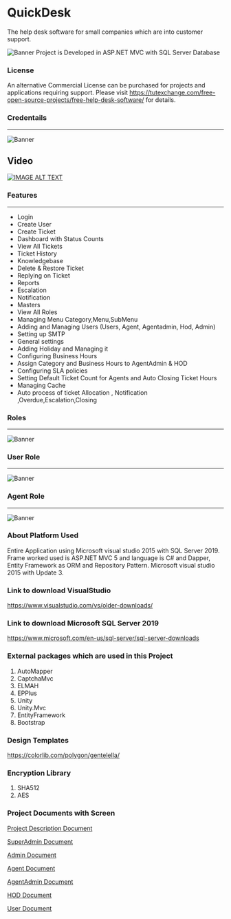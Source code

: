 # QuickDesk
The help desk software for small companies which are into customer support. 

<img src="https://github.com/saineshwar/QuickDesk/blob/master/snap/logo.png?raw=true" alt="Banner" title="Banner" style="max-width:100%;">
Project is Developed in ASP.NET MVC with SQL Server Database

### License 
An alternative Commercial License can be purchased for projects and applications requiring support. Please visit https://tutexchange.com/free-open-source-projects/free-help-desk-software/ for details.

### Credentails
***
<img src="https://github.com/saineshwar/QuickDesk/blob/master/snap/credentails.png?raw=true" alt="Banner" title="Banner" style="max-width:100%;">

## Video 
[![IMAGE ALT TEXT](https://github.com/saineshwar/QuickDesk/blob/master/videobanner.png)](https://youtu.be/rx9Lzv-4t-Y "Click to View Video")

### Features
***

* Login
* Create User
* Create Ticket
* Dashboard with Status Counts
* View All Tickets
* Ticket History
* Knowledgebase
* Delete & Restore Ticket
* Replying on Ticket 
* Reports
* Escalation
* Notification
* Masters
* View All Roles
* Managing Menu Category,Menu,SubMenu 
* Adding and Managing Users (Users, Agent, Agentadmin, Hod, Admin)
* Setting up SMTP
* General settings 
* Adding Holiday and Managing it
* Configuring Business Hours
* Assign Category and Business Hours to AgentAdmin & HOD
* Configuring SLA policies 
* Setting Default Ticket Count for Agents and Auto Closing Ticket Hours
* Managing Cache
* Auto process of ticket Allocation , Notification ,Overdue,Escalation,Closing

###  Roles
***
<img src="https://github.com/saineshwar/QuickDesk/blob/master/snap/2020-08-19_18-53-17.png?raw=true" alt="Banner" title="Banner" style="max-width:100%;">

### User Role
***

<img src="https://github.com/saineshwar/QuickDesk/blob/master/snap/2020-08-19_19-18-33.png?raw=true" alt="Banner" title="Banner" style="max-width:100%;">

### Agent Role
***

<img src="https://github.com/saineshwar/QuickDesk/blob/master/snap/2020-08-19_19-49-09.png?raw=true" alt="Banner" title="Banner" style="max-width:100%;">

### About Platform Used
Entire Application using Microsoft visual studio 2015 with SQL Server 2019. Frame worked used is ASP.NET MVC 5 and language is C# and Dapper, Entity Framework as ORM and Repository Pattern. Microsoft visual studio 2015 with Update 3.

### Link to download VisualStudio
https://www.visualstudio.com/vs/older-downloads/

### Link to download Microsoft SQL Server 2019
https://www.microsoft.com/en-us/sql-server/sql-server-downloads

### External packages which are used in this Project 
1.	AutoMapper
2.	CaptchaMvc
3.	ELMAH
4.	EPPlus
5.	Unity
6.	Unity.Mvc
7.	EntityFramework
8.	Bootstrap

### Design Templates
https://colorlib.com/polygon/gentelella/

### Encryption Library
1.	SHA512
2.	AES

### Project Documents with Screen

[Project Description Document](https://github.com/saineshwar/QuickDesk/wiki)

[SuperAdmin Document](https://github.com/saineshwar/QuickDesk/wiki/SuperAdmin)

[Admin Document](https://github.com/saineshwar/QuickDesk/wiki/Admin)

[Agent Document](https://github.com/saineshwar/QuickDesk/wiki/Agent)

[AgentAdmin Document](https://github.com/saineshwar/QuickDesk/wiki/AgentAdmin)

[HOD Document](https://github.com/saineshwar/QuickDesk/wiki/HOD)

[User Document](https://github.com/saineshwar/QuickDesk/wiki/User)

